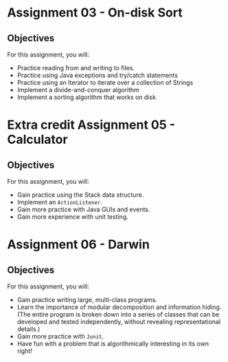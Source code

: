 # Assignment 03 - On-disk Sort
## Objectives

For this assignment, you will:
* Practice reading from and writing to files.
* Practice using Java exceptions and try/catch statements
* Practice using an Iterator to iterate over a collection of Strings
* Implement a divide-and-conquer algorithm
* Implement a sorting algorithm that works on disk


# Extra credit Assignment 05 - Calculator
## Objectives

For this assignment, you will:
* Gain practice using the Stack data structure.
* Implement an `ActionListener`.
* Gain more practice with Java GUIs and events.
* Gain more experience with unit testing.


# Assignment 06 - Darwin
## Objectives

For this assignment, you will:
* Gain practice writing large, multi-class programs.
* Learn the importance of modular decomposition and information hiding. (The entire program is
broken down into a series of classes that can be developed and tested independently, without revealing
representational details.)
* Gain more practice with `Junit`.
* Have fun with a problem that is algorithmically interesting in its own right!

